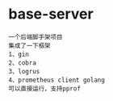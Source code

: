 # base-server
```
一个后端脚手架项目
集成了一下框架
1、gin
2、cobra
3、logrus
4、prometheus client golang
可以直接运行，支持pprof
```
